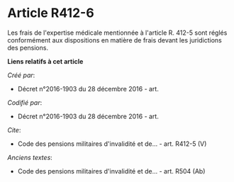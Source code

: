 # Article R412-6

Les frais de l'expertise médicale mentionnée à l'article R. 412-5 sont réglés conformément aux dispositions en matière de
frais devant les juridictions des pensions.

**Liens relatifs à cet article**

_Créé par_:

  - Décret n°2016-1903 du 28 décembre 2016 - art.

_Codifié par_:

  - Décret n°2016-1903 du 28 décembre 2016 - art.

_Cite_:

  - Code des pensions militaires d'invalidité et de... - art. R412-5 (V)

_Anciens textes_:

  - Code des pensions militaires d'invalidité et de... - art. R504 (Ab)

